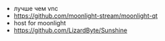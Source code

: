 - лучше чем vnc
- https://github.com/moonlight-stream/moonlight-qt
- host for moonlight
- https://github.com/LizardByte/Sunshine
